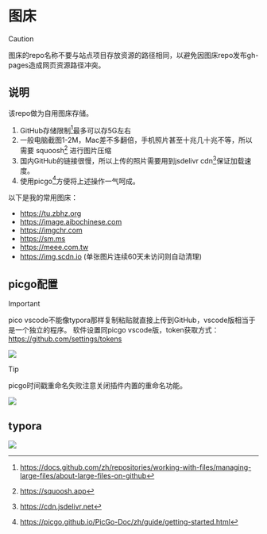 # 图床

> [!CAUTION]  
> 图床的repo名称不要与站点项目存放资源的路径相同，以避免因图床repo发布gh-pages造成网页资源路径冲突。

## 说明

该repo做为自用图床存储。

1. GitHub存储限制[^1]最多可以存5G左右
2. 一般电脑截图1-2M，Mac差不多翻倍，手机照片甚至十兆几十兆不等，所以需要 squoosh[^2] 进行图片压缩
3. 国内GitHub的链接很慢，所以上传的照片需要用到jsdelivr cdn[^3]保证加载速度。
4. 使用picgo[^4]方便将上述操作一气呵成。

以下是我的常用图床：

* https://tu.zbhz.org
* https://image.aibochinese.com
* https://imgchr.com
* https://sm.ms
* https://meee.com.tw
* https://img.scdn.io (单张图片连续60天未访问则自动清理)



## picgo配置

> [!IMPORTANT]  
> pico vscode不能像typora那样复制粘贴就直接上传到GitHub，vscode版相当于是一个独立的程序。
软件设置同picgo vscode版，token获取方式：https://github.com/settings/tokens

![](https://cdn.jsdelivr.net/gh/hoochanlon/tuchuang@main//up/86cd19f218e1b64528db53c1f8acbd5e.png)

> [!TIP]
> picgo时间戳重命名失败注意关闭插件内置的重命名功能。

![](https://cdn.jsdelivr.net/gh/hoochanlon/tuchuang@main//up/20251014210329971.png)

## typora

![](https://cdn.jsdelivr.net/gh/hoochanlon/tuchuang@main//up/d4eaabbc7788fd9ee1e78c67cbea3b87.png)


[^1]: https://docs.github.com/zh/repositories/working-with-files/managing-large-files/about-large-files-on-github
[^2]: https://squoosh.app
[^3]: https://cdn.jsdelivr.net
[^4]: https://picgo.github.io/PicGo-Doc/zh/guide/getting-started.html

